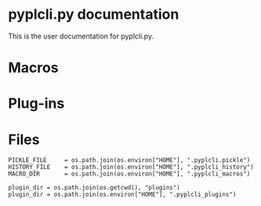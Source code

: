 # pyplcli.py documentation

This is the user documentation for pyplcli.py.

# Macros

# Plug-ins

# Files

    PICKLE_FILE     = os.path.join(os.environ["HOME"], ".pyplcli.pickle")
    HISTORY_FILE    = os.path.join(os.environ["HOME"], ".pyplcli_history")
    MACRO_DIR       = os.path.join(os.environ["HOME"], ".pyplcli_macros")
    
    plugin_dir = os.path.join(os.getcwd(), "plugins")
    plugin_dir = os.path.join(os.environ["HOME"], ".pyplcli_plugins")